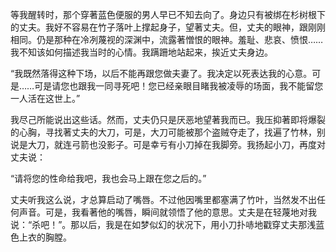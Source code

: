 
等我醒转时，那个穿著蓝色便服的男人早已不知去向了。身边只有被绑在杉树根下的丈夫。我好不容易在竹子落叶上撑起身子，望著丈夫。但，丈夫的眼神，跟刚刚相同。仍是那种在冷冽蔑视的深渊中，流露著憎恨的眼神。羞耻、悲哀、愤恨……我不知该如何描述我当时的心情。我蹒跚地站起来，挨近丈夫身边。

“我既然落得这种下场，以后不能再跟您做夫妻了。我决定以死表达我的心意。可是……可是请您也跟我一同寻死吧！您已经亲眼目睹我被凌辱的场面，我不能留您一人活在这世上。”

我尽己所能说出这些话。然而，丈夫仍只是厌恶地望著我而已。我压抑著即将爆裂的心胸，寻找著丈夫的大刀，可是，大刀可能被那个盗贼夺走了，找遍了竹林，别说是大刀，就连弓箭也没影子。可是幸亏有小刀掉在我脚旁。我扬起小刀，再度对丈夫说：

“请将您的性命给我吧，我也会马上跟在您之后的。”

丈夫听我这么说，才总算启动了嘴唇。不过他因嘴里都塞满了竹叶，当然发不出任何声音。可是，我看著他的嘴唇，瞬间就领悟了他的意思。丈夫是在轻蔑地对我说：“杀吧！”。那以后，我是在如梦似幻的状况下，用小刀扑哧地戳穿丈夫那浅蓝色上衣的胸膛。
